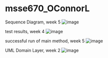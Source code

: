 # msse670_OConnorL

Sequence Diagram, week 5
![image](https://github.com/loconnor002/msse670_OConnorL/assets/148510444/9373a23b-ec97-40ed-ad89-857810f5b063)

test results, week 4
![image](https://github.com/loconnor002/msse670_OConnorL/assets/148510444/89595e00-9a53-4a77-b88e-7e68742b81ac)

successful run of main method, week 5
![image](https://github.com/loconnor002/msse670_OConnorL/assets/148510444/c54acd1e-0401-4770-b11e-ac465a921cd1)

UML Domain Layer, week 2
![image](https://github.com/loconnor002/msse670_OConnorL/assets/148510444/0a6d6bcf-3bb5-4efd-8fc2-b5dbf45247e2)
